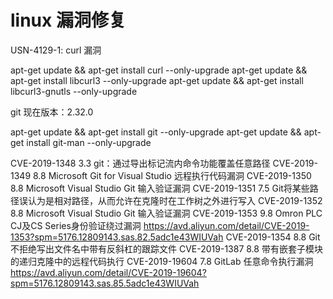 # linux 漏洞修复


USN-4129-1: curl 漏洞

apt-get update && apt-get install curl --only-upgrade
apt-get update && apt-get install libcurl3 --only-upgrade
apt-get update && apt-get install libcurl3-gnutls --only-upgrade

git 现在版本：2.32.0

apt-get update && apt-get install git --only-upgrade
apt-get update && apt-get install git-man --only-upgrade

CVE-2019-1348 3.3 git：通过导出标记流内命令功能覆盖任意路径
CVE-2019-1349 8.8 Microsoft Git for Visual Studio 远程执行代码漏洞
CVE-2019-1350 8.8 Microsoft Visual Studio Git 输入验证漏洞
CVE-2019-1351 7.5 Git将某些路径误认为是相对路径，从而允许在克隆时在工作树之外进行写入
CVE-2019-1352 8.8 Microsoft Visual Studio Git 输入验证漏洞
CVE-2019-1353 9.8 Omron PLC CJ及CS Series身份验证绕过漏洞
https://avd.aliyun.com/detail/CVE-2019-1353?spm=5176.12809143.sas.82.5adc1e43WIUVah
CVE-2019-1354 8.8 Git不拒绝写出文件名中带有反斜杠的跟踪文件
CVE-2019-1387 8.8 带有嵌套子模块的递归克隆中的远程代码执行
CVE-2019-19604 7.8 GitLab 任意命令执行漏洞
https://avd.aliyun.com/detail/CVE-2019-19604?spm=5176.12809143.sas.85.5adc1e43WIUVah

